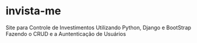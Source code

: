 # invista-me
Site para Controle de Investimentos
Utilizando Python, Django e BootStrap
Fazendo o CRUD e a Auntenticação de Usuários

